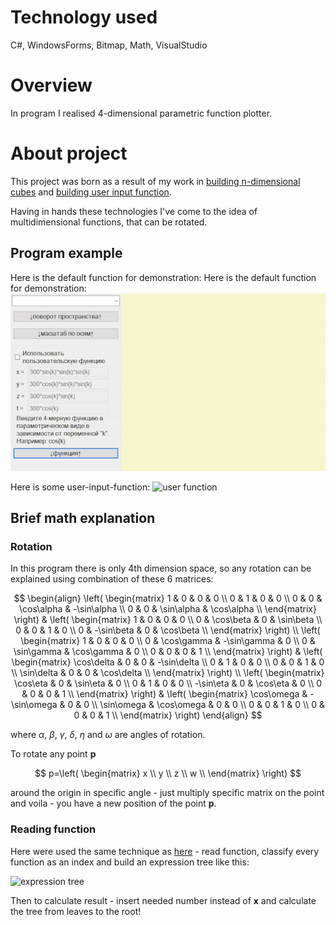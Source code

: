 # Technology used
C#, WindowsForms, Bitmap, Math, VisualStudio

# Overview
In program I realised 4-dimensional parametric function plotter.

# About project
This project was born as a result of my work in [building n-dimensional cubes](https://github.com/LordSerg/Dimensions) and [building user input function](https://github.com/LordSerg/Functions).

Having in hands these technologies I've come to the idea of multidimensional functions, that can be rotated.

## Program example
Here is the default function for demonstration:
Here is the default function for demonstration:
![default function](animations/dflt_function.gif)

Here is some user-input-function:
![user function](animations/usr_function.gif)


## Brief math explanation
### Rotation
In this program there is only 4th dimension space, so any rotation can be explained using combination of these 6 matrices:

$$
\begin{align}
\left( \begin{matrix}
1 & 0 & 0 & 0 \\
0 & 1 & 0 & 0 \\
0 & 0 & \cos\alpha & -\sin\alpha \\
0 & 0 & \sin\alpha & \cos\alpha \\
\end{matrix} \right) & \left( \begin{matrix}
1 & 0 & 0 & 0 \\
0 & \cos\beta & 0 & \sin\beta \\
0 & 0 & 1 & 0 \\
0 & -\sin\beta & 0 & \cos\beta \\
\end{matrix} \right) \\
\left( \begin{matrix}
1 & 0 & 0 & 0 \\
0 & \cos\gamma & -\sin\gamma & 0 \\
0 & \sin\gamma & \cos\gamma & 0 \\
0 & 0 & 0 & 1 \\
\end{matrix} \right) & \left( \begin{matrix}
\cos\delta & 0 & 0 & -\sin\delta \\
0 & 1 & 0 & 0 \\
0 & 0 & 1 & 0 \\
\sin\delta & 0 & 0 & \cos\delta \\
\end{matrix} \right) \\
\left( \begin{matrix}
\cos\eta & 0 & \sin\eta & 0 \\
0 & 1 & 0 & 0 \\
-\sin\eta & 0 & \cos\eta & 0 \\
0 & 0 & 0 & 1 \\
\end{matrix} \right) & \left( \begin{matrix}
\cos\omega & -\sin\omega & 0 & 0 \\
\sin\omega & \cos\omega & 0 & 0 \\
0 & 0 & 1 & 0 \\
0 & 0 & 0 & 1 \\
\end{matrix} \right)
\end{align}
$$

where $\alpha$, $\beta$, $\gamma$, $\delta$, $\eta$ and $\omega$ are angles of rotation.

To rotate any point **p**

$$
p=\left( \begin{matrix}
x \\
y \\
z \\
w \\
\end{matrix} \right)
$$

around the origin in specific angle - just multiply specific matrix on the point and voila - you have a new position of the point **p**.

### Reading function
Here were used the same technique as [here](https://github.com/LordSerg/Functions) - read function, classify every function as an index and build an expression tree like this:

![expression tree](https://miro.medium.com/v2/resize:fit:640/format:webp/1*5wq2bufZk-dMmCAB-nYlFA.png)

Then to calculate result - insert needed number instead of **x** and calculate the tree from leaves to the root!
